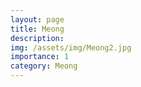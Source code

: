 ```yaml
---
layout: page
title: Meong
description: 
img: /assets/img/Meong2.jpg
importance: 1
category: Meong
---
```

